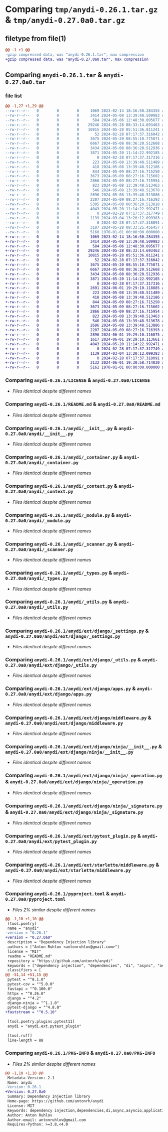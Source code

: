 # Comparing `tmp/anydi-0.26.1.tar.gz` & `tmp/anydi-0.27.0a0.tar.gz`

## filetype from file(1)

```diff
@@ -1 +1 @@
-gzip compressed data, was "anydi-0.26.1.tar", max compression
+gzip compressed data, was "anydi-0.27.0a0.tar", max compression
```

## Comparing `anydi-0.26.1.tar` & `anydi-0.27.0a0.tar`

### file list

```diff
@@ -1,27 +1,29 @@
--rw-r--r--   0        0        0     1069 2023-02-14 18:16:50.284355 anydi-0.26.1/LICENSE
--rw-r--r--   0        0        0     3414 2024-05-08 13:39:48.509983 anydi-0.26.1/README.md
--rw-r--r--   0        0        0      584 2024-05-06 12:48:30.095677 anydi-0.26.1/anydi/__init__.py
--rw-r--r--   0        0        0    29246 2024-05-28 08:33:14.693463 anydi-0.26.1/anydi/_container.py
--rw-r--r--   0        0        0    10815 2024-05-28 05:51:36.811241 anydi-0.26.1/anydi/_context.py
--rw-r--r--   0        0        0       52 2024-02-28 07:17:37.316042 anydi-0.26.1/anydi/_logger.py
--rw-r--r--   0        0        0     3675 2024-05-20 08:55:10.775071 anydi-0.26.1/anydi/_module.py
--rw-r--r--   0        0        0     6667 2024-05-08 08:36:20.512668 anydi-0.26.1/anydi/_scanner.py
--rw-r--r--   0        0        0     3434 2024-05-08 08:36:20.512936 anydi-0.26.1/anydi/_types.py
--rw-r--r--   0        0        0     3871 2024-05-20 11:14:22.992185 anydi-0.26.1/anydi/_utils.py
--rw-r--r--   0        0        0        0 2024-02-28 07:17:37.317316 anydi-0.26.1/anydi/ext/__init__.py
--rw-r--r--   0        0        0      223 2024-05-08 13:39:48.511489 anydi-0.26.1/anydi/ext/django/__init__.py
--rw-r--r--   0        0        0      418 2024-05-08 13:39:48.512186 anydi-0.26.1/anydi/ext/django/_container.py
--rw-r--r--   0        0        0      844 2024-05-09 08:27:16.715250 anydi-0.26.1/anydi/ext/django/_settings.py
--rw-r--r--   0        0        0     3673 2024-05-09 08:27:16.715602 anydi-0.26.1/anydi/ext/django/_utils.py
--rw-r--r--   0        0        0     2866 2024-05-09 08:27:16.715954 anydi-0.26.1/anydi/ext/django/apps.py
--rw-r--r--   0        0        0      823 2024-05-08 13:39:48.513463 anydi-0.26.1/anydi/ext/django/middleware.py
--rw-r--r--   0        0        0      546 2024-05-08 13:39:48.513678 anydi-0.26.1/anydi/ext/django/ninja/__init__.py
--rw-r--r--   0        0        0     2696 2024-05-08 13:39:48.513886 anydi-0.26.1/anydi/ext/django/ninja/_operation.py
--rw-r--r--   0        0        0     2207 2024-05-09 08:27:16.716393 anydi-0.26.1/anydi/ext/django/ninja/_signature.py
--rw-r--r--   0        0        0     5305 2024-05-08 08:36:20.513818 anydi-0.26.1/anydi/ext/fastapi.py
--rw-r--r--   0        0        0     4043 2024-05-20 11:14:22.992471 anydi-0.26.1/anydi/ext/pytest_plugin.py
--rw-r--r--   0        0        0        0 2024-02-28 07:17:37.317749 anydi-0.26.1/anydi/ext/starlette/__init__.py
--rw-r--r--   0        0        0     1139 2024-03-04 13:20:12.099383 anydi-0.26.1/anydi/ext/starlette/middleware.py
--rw-r--r--   0        0        0        0 2024-02-28 07:17:37.318091 anydi-0.26.1/anydi/py.typed
--rw-r--r--   0        0        0     3107 2024-05-28 08:33:25.456457 anydi-0.26.1/pyproject.toml
--rw-r--r--   0        0        0     5160 1970-01-01 00:00:00.000000 anydi-0.26.1/PKG-INFO
+-rw-r--r--   0        0        0     1069 2023-02-14 18:16:50.284355 anydi-0.27.0a0/LICENSE
+-rw-r--r--   0        0        0     3414 2024-05-08 13:39:48.509983 anydi-0.27.0a0/README.md
+-rw-r--r--   0        0        0      584 2024-05-06 12:48:30.095677 anydi-0.27.0a0/anydi/__init__.py
+-rw-r--r--   0        0        0    29246 2024-05-28 08:33:14.693463 anydi-0.27.0a0/anydi/_container.py
+-rw-r--r--   0        0        0    10815 2024-05-28 05:51:36.811241 anydi-0.27.0a0/anydi/_context.py
+-rw-r--r--   0        0        0       52 2024-02-28 07:17:37.316042 anydi-0.27.0a0/anydi/_logger.py
+-rw-r--r--   0        0        0     3675 2024-05-20 08:55:10.775071 anydi-0.27.0a0/anydi/_module.py
+-rw-r--r--   0        0        0     6667 2024-05-08 08:36:20.512668 anydi-0.27.0a0/anydi/_scanner.py
+-rw-r--r--   0        0        0     3434 2024-05-08 08:36:20.512936 anydi-0.27.0a0/anydi/_types.py
+-rw-r--r--   0        0        0     3871 2024-05-20 11:14:22.992185 anydi-0.27.0a0/anydi/_utils.py
+-rw-r--r--   0        0        0        0 2024-02-28 07:17:37.317316 anydi-0.27.0a0/anydi/ext/__init__.py
+-rw-r--r--   0        0        0     2691 2024-06-01 19:29:10.118885 anydi-0.27.0a0/anydi/ext/_utils.py
+-rw-r--r--   0        0        0      223 2024-05-08 13:39:48.511489 anydi-0.27.0a0/anydi/ext/django/__init__.py
+-rw-r--r--   0        0        0      418 2024-05-08 13:39:48.512186 anydi-0.27.0a0/anydi/ext/django/_container.py
+-rw-r--r--   0        0        0      844 2024-05-09 08:27:16.715250 anydi-0.27.0a0/anydi/ext/django/_settings.py
+-rw-r--r--   0        0        0     3673 2024-05-09 08:27:16.715602 anydi-0.27.0a0/anydi/ext/django/_utils.py
+-rw-r--r--   0        0        0     2866 2024-05-09 08:27:16.715954 anydi-0.27.0a0/anydi/ext/django/apps.py
+-rw-r--r--   0        0        0      823 2024-05-08 13:39:48.513463 anydi-0.27.0a0/anydi/ext/django/middleware.py
+-rw-r--r--   0        0        0      546 2024-05-08 13:39:48.513678 anydi-0.27.0a0/anydi/ext/django/ninja/__init__.py
+-rw-r--r--   0        0        0     2696 2024-05-08 13:39:48.513886 anydi-0.27.0a0/anydi/ext/django/ninja/_operation.py
+-rw-r--r--   0        0        0     2207 2024-05-09 08:27:16.716393 anydi-0.27.0a0/anydi/ext/django/ninja/_signature.py
+-rw-r--r--   0        0        0     2896 2024-06-01 19:29:10.116875 anydi-0.27.0a0/anydi/ext/fastapi.py
+-rw-r--r--   0        0        0     1617 2024-06-01 19:29:10.113661 anydi-0.27.0a0/anydi/ext/faststream.py
+-rw-r--r--   0        0        0     4043 2024-05-20 11:14:22.992471 anydi-0.27.0a0/anydi/ext/pytest_plugin.py
+-rw-r--r--   0        0        0        0 2024-02-28 07:17:37.317749 anydi-0.27.0a0/anydi/ext/starlette/__init__.py
+-rw-r--r--   0        0        0     1139 2024-03-04 13:20:12.099383 anydi-0.27.0a0/anydi/ext/starlette/middleware.py
+-rw-r--r--   0        0        0        0 2024-02-28 07:17:37.318091 anydi-0.27.0a0/anydi/py.typed
+-rw-r--r--   0        0        0     3132 2024-06-01 19:30:58.714030 anydi-0.27.0a0/pyproject.toml
+-rw-r--r--   0        0        0     5162 1970-01-01 00:00:00.000000 anydi-0.27.0a0/PKG-INFO
```

### Comparing `anydi-0.26.1/LICENSE` & `anydi-0.27.0a0/LICENSE`

 * *Files identical despite different names*

### Comparing `anydi-0.26.1/README.md` & `anydi-0.27.0a0/README.md`

 * *Files identical despite different names*

### Comparing `anydi-0.26.1/anydi/__init__.py` & `anydi-0.27.0a0/anydi/__init__.py`

 * *Files identical despite different names*

### Comparing `anydi-0.26.1/anydi/_container.py` & `anydi-0.27.0a0/anydi/_container.py`

 * *Files identical despite different names*

### Comparing `anydi-0.26.1/anydi/_context.py` & `anydi-0.27.0a0/anydi/_context.py`

 * *Files identical despite different names*

### Comparing `anydi-0.26.1/anydi/_module.py` & `anydi-0.27.0a0/anydi/_module.py`

 * *Files identical despite different names*

### Comparing `anydi-0.26.1/anydi/_scanner.py` & `anydi-0.27.0a0/anydi/_scanner.py`

 * *Files identical despite different names*

### Comparing `anydi-0.26.1/anydi/_types.py` & `anydi-0.27.0a0/anydi/_types.py`

 * *Files identical despite different names*

### Comparing `anydi-0.26.1/anydi/_utils.py` & `anydi-0.27.0a0/anydi/_utils.py`

 * *Files identical despite different names*

### Comparing `anydi-0.26.1/anydi/ext/django/_settings.py` & `anydi-0.27.0a0/anydi/ext/django/_settings.py`

 * *Files identical despite different names*

### Comparing `anydi-0.26.1/anydi/ext/django/_utils.py` & `anydi-0.27.0a0/anydi/ext/django/_utils.py`

 * *Files identical despite different names*

### Comparing `anydi-0.26.1/anydi/ext/django/apps.py` & `anydi-0.27.0a0/anydi/ext/django/apps.py`

 * *Files identical despite different names*

### Comparing `anydi-0.26.1/anydi/ext/django/middleware.py` & `anydi-0.27.0a0/anydi/ext/django/middleware.py`

 * *Files identical despite different names*

### Comparing `anydi-0.26.1/anydi/ext/django/ninja/__init__.py` & `anydi-0.27.0a0/anydi/ext/django/ninja/__init__.py`

 * *Files identical despite different names*

### Comparing `anydi-0.26.1/anydi/ext/django/ninja/_operation.py` & `anydi-0.27.0a0/anydi/ext/django/ninja/_operation.py`

 * *Files identical despite different names*

### Comparing `anydi-0.26.1/anydi/ext/django/ninja/_signature.py` & `anydi-0.27.0a0/anydi/ext/django/ninja/_signature.py`

 * *Files identical despite different names*

### Comparing `anydi-0.26.1/anydi/ext/pytest_plugin.py` & `anydi-0.27.0a0/anydi/ext/pytest_plugin.py`

 * *Files identical despite different names*

### Comparing `anydi-0.26.1/anydi/ext/starlette/middleware.py` & `anydi-0.27.0a0/anydi/ext/starlette/middleware.py`

 * *Files identical despite different names*

### Comparing `anydi-0.26.1/pyproject.toml` & `anydi-0.27.0a0/pyproject.toml`

 * *Files 2% similar despite different names*

```diff
@@ -1,10 +1,10 @@
 [tool.poetry]
 name = "anydi"
-version = "0.26.1"
+version = "0.27.0a0"
 description = "Dependency Injection library"
 authors = ["Anton Ruhlov <antonruhlov@gmail.com>"]
 license = "MIT"
 readme = "README.md"
 repository = "https://github.com/antonrh/anydi"
 keywords = ["dependency injection", "dependencies", "di", "async", "asyncio", "application"]
 classifiers = [
@@ -51,14 +51,15 @@
 pytest = "^8.1.0"
 pytest-cov = "^5.0.0"
 fastapi = "^0.100.0"
 httpx = "^0.26.0"
 django = "^4.2"
 django-ninja = "^1.1.0"
 pytest-django = "^4.8.0"
+faststream = "^0.5.10"
 
 [tool.poetry.plugins.pytest11]
 anydi = "anydi.ext.pytest_plugin"
 
 [tool.ruff]
 line-length = 88
```

### Comparing `anydi-0.26.1/PKG-INFO` & `anydi-0.27.0a0/PKG-INFO`

 * *Files 2% similar despite different names*

```diff
@@ -1,10 +1,10 @@
 Metadata-Version: 2.1
 Name: anydi
-Version: 0.26.1
+Version: 0.27.0a0
 Summary: Dependency Injection library
 Home-page: https://github.com/antonrh/anydi
 License: MIT
 Keywords: dependency injection,dependencies,di,async,asyncio,application
 Author: Anton Ruhlov
 Author-email: antonruhlov@gmail.com
 Requires-Python: >=3.8,<4.0
```


